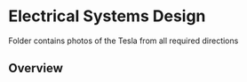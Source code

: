 Electrical Systems Design
====

Folder contains photos of the Tesla from all required directions

## Overview

   
